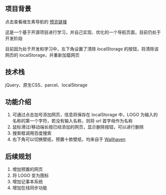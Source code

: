 ## 项目背景
点击查看维生素导航的 [预览链接](http://hais-teatime.com/navigation/dist/index.html)

这是一个基于开源项目进行学习，并自己实现、优化的一个导航页面，目前仍处于开发阶段

目前因为处于开发和学习中，左下角设置了清除 localStorage 的按钮，将清除该网页的 localStorage，并重新加载网页

## 技术栈
jQuery、原生CSS、parcel、localStorage

## 功能介绍

1. 可通过点击加号添加网页，信息将保存在 localStorage 中，LOGO 为输入的名称的第一个字符，若没有输入名称，则将 url 首字母作为名称
2. 鼠标滑过/移动端长按已经添加的网页，显示删除按钮，可以进行删除
3. 搜索框调用百度搜索
4. 右下角可以切换壁纸，预置十款壁纸，均来自于 [Wallhaven](https://wallhaven.cc/)

## 后续规划
1. 增加预置的网页
3. 将 LOGO 变为图标
4. 增加记事本系统
5. 增加在线同步功能
